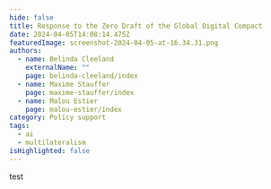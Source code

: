 ```yaml
---
hide: false
title: Response to the Zero Draft of the Global Digital Compact
date: 2024-04-05T14:08:14.475Z
featuredImage: screenshot-2024-04-05-at-16.34.31.png
authors:
  - name: Belinda Cleeland
    externalName: ""
    page: belinda-cleeland/index
  - name: Maxime Stauffer
    page: maxime-stauffer/index
  - name: Malou Estier
    page: malou-estier/index
category: Policy support
tags:
  - ai
  - multilateralism
isHighlighted: false
---
```

test